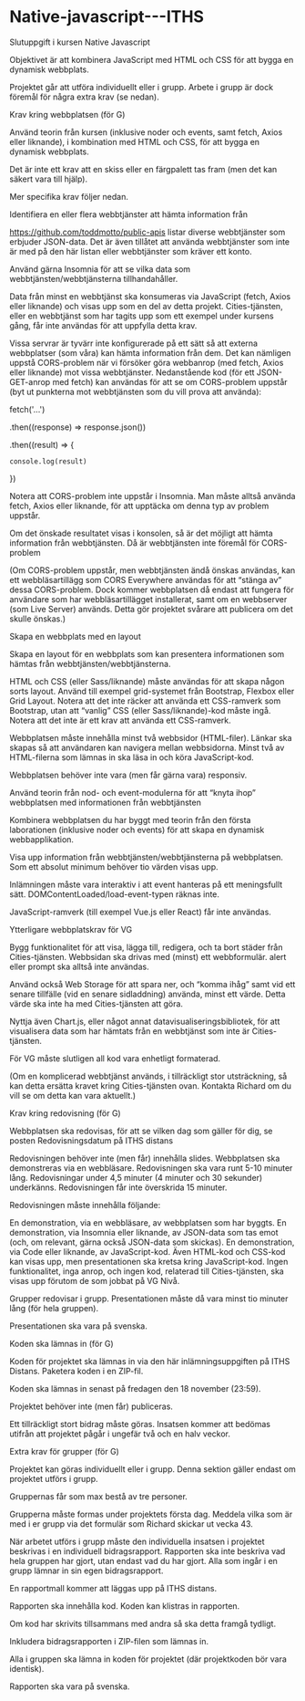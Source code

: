 # Native-javascript---ITHS

Slutuppgift i kursen Native Javascript

Objektivet är att kombinera JavaScript med HTML och CSS för att bygga en dynamisk webbplats.

Projektet går att utföra individuellt eller i grupp. Arbete i grupp är dock föremål för några extra krav (se nedan).

Krav kring webbplatsen (för G)

Använd teorin från kursen (inklusive noder och events, samt fetch, Axios eller liknande), i kombination med HTML och CSS, för att bygga en dynamisk webbplats.

Det är inte ett krav att en skiss eller en färgpalett tas fram (men det kan säkert vara till hjälp).

Mer specifika krav följer nedan.

Identifiera en eller flera webbtjänster att hämta information från

https://github.com/toddmotto/public-apis listar diverse webbtjänster som erbjuder JSON-data. Det är även tillåtet att använda webbtjänster som inte är med på den här listan eller webbtjänster som kräver ett konto.

Använd gärna Insomnia för att se vilka data som webbtjänsten/webbtjänsterna tillhandahåller.

Data från minst en webbtjänst ska konsumeras via JavaScript (fetch, Axios eller liknande) och visas upp som en del av detta projekt. Cities-tjänsten, eller en webbtjänst som har tagits upp som ett exempel under kursens gång, får inte användas för att uppfylla detta krav.

Vissa servrar är tyvärr inte konfigurerade på ett sätt så att externa webbplatser (som våra) kan hämta information från dem. Det kan nämligen uppstå CORS-problem när vi försöker göra webbanrop (med fetch, Axios eller liknande) mot vissa webbtjänster. Nedanstående kod (för ett JSON-GET-anrop med fetch) kan användas för att se om CORS-problem uppstår (byt ut punkterna mot webbtjänsten som du vill prova att använda):

fetch('...')

.then((response) => response.json())

.then((result) => {

    console.log(result)

})

Notera att CORS-problem inte uppstår i Insomnia. Man måste alltså använda fetch, Axios eller liknande, för att upptäcka om denna typ av problem uppstår.

Om det önskade resultatet visas i konsolen, så är det möjligt att hämta information från webbtjänsten. Då är webbtjänsten inte föremål för CORS-problem

(Om CORS-problem uppstår, men webbtjänsten ändå önskas användas, kan ett webbläsartillägg som CORS Everywhere användas för att “stänga av” dessa CORS-problem. Dock kommer webbplatsen då endast att fungera för användare som har webbläsartillägget installerat, samt om en webbserver (som Live Server) används. Detta gör projektet svårare att publicera om det skulle önskas.)

Skapa en webbplats med en layout

Skapa en layout för en webbplats som kan presentera informationen som hämtas från webbtjänsten/webbtjänsterna.

HTML och CSS (eller Sass/liknande) måste användas för att skapa någon sorts layout. Använd till exempel grid-systemet från Bootstrap, Flexbox eller Grid Layout. Notera att det inte räcker att använda ett CSS-ramverk som Bootstrap, utan att “vanlig” CSS (eller Sass/liknande)-kod måste ingå. Notera att det inte är ett krav att använda ett CSS-ramverk.

Webbplatsen måste innehålla minst två webbsidor (HTML-filer). Länkar ska skapas så att användaren kan navigera mellan webbsidorna. Minst två av HTML-filerna som lämnas in ska läsa in och köra JavaScript-kod.

Webbplatsen behöver inte vara (men får gärna vara) responsiv.

Använd teorin från nod- och event-modulerna för att “knyta ihop” webbplatsen med informationen från webbtjänsten

Kombinera webbplatsen du har byggt med teorin från den första laborationen (inklusive noder och events) för att skapa en dynamisk webbapplikation.

Visa upp information från webbtjänsten/webbtjänsterna på webbplatsen. Som ett absolut minimum behöver tio värden visas upp.

Inlämningen måste vara interaktiv i att event hanteras på ett meningsfullt sätt. DOMContentLoaded/load-event-typen räknas inte.

JavaScript-ramverk (till exempel Vue.js eller React) får inte användas.

Ytterligare webbplatskrav för VG

Bygg funktionalitet för att visa, lägga till, redigera, och ta bort städer från Cities-tjänsten. Webbsidan ska drivas med (minst) ett webbformulär. alert eller prompt ska alltså inte användas.

Använd också Web Storage för att spara ner, och “komma ihåg” samt vid ett senare tillfälle (vid en senare sidladdning) använda, minst ett värde. Detta värde ska inte ha med Cities-tjänsten att göra.

Nyttja även Chart.js, eller något annat datavisualiseringsbibliotek, för att visualisera data som har hämtats från en webbtjänst som inte är Cities-tjänsten.

För VG måste slutligen all kod vara enhetligt formaterad.

(Om en komplicerad webbtjänst används, i tillräckligt stor utsträckning, så kan detta ersätta kravet kring Cities-tjänsten ovan. Kontakta Richard om du vill se om detta kan vara aktuellt.)

Krav kring redovisning (för G)

Webbplatsen ska redovisas, för att se vilken dag som gäller för dig, se posten Redovisningsdatum på ITHS distans

Redovisningen behöver inte (men får) innehålla slides. Webbplatsen ska demonstreras via en webbläsare. Redovisningen ska vara runt 5-10 minuter lång. Redovisningar under 4,5 minuter (4 minuter och 30 sekunder) underkänns. Redovisningen får inte överskrida 15 minuter.

Redovisningen måste innehålla följande:

En demonstration, via en webbläsare, av webbplatsen som har byggts.
En demonstration, via Insomnia eller liknande, av JSON-data som tas emot (och, om relevant, gärna också JSON-data som skickas).
En demonstration, via Code eller liknande, av JavaScript-kod. Även HTML-kod och CSS-kod kan visas upp, men presentationen ska kretsa kring JavaScript-kod.
Ingen funktionalitet, inga anrop, och ingen kod, relaterad till Cities-tjänsten, ska visas upp förutom de som jobbat på VG Nivå.

Grupper redovisar i grupp. Presentationen måste då vara minst tio minuter lång (för hela gruppen).

Presentationen ska vara på svenska.

Koden ska lämnas in (för G)

Koden för projektet ska lämnas in via den här inlämningsuppgiften på ITHS Distans. Paketera koden i en ZIP-fil.

Koden ska lämnas in senast på fredagen den 18 november (23:59).

Projektet behöver inte (men får) publiceras.

Ett tillräckligt stort bidrag måste göras. Insatsen kommer att bedömas utifrån att projektet pågår i ungefär två och en halv veckor.

Extra krav för grupper (för G)

Projektet kan göras individuellt eller i grupp. Denna sektion gäller endast om projektet utförs i grupp.

Gruppernas får som max bestå av tre personer.

Grupperna måste formas under projektets första dag. Meddela vilka som är med i er grupp via det formulär som Richard skickar ut vecka 43.

När arbetet utförs i grupp måste den individuella insatsen i projektet beskrivas i en individuell bidragsrapport. Rapporten ska inte beskriva vad hela gruppen har gjort, utan endast vad du har gjort. Alla som ingår i en grupp lämnar in sin egen bidragsrapport.

En rapportmall kommer att läggas upp på ITHS distans.

Rapporten ska innehålla kod. Koden kan klistras in rapporten.

Om kod har skrivits tillsammans med andra så ska detta framgå tydligt.

Inkludera bidragsrapporten i ZIP-filen som lämnas in.

Alla i gruppen ska lämna in koden för projektet (där projektkoden bör vara identisk).

Rapporten ska vara på svenska.
